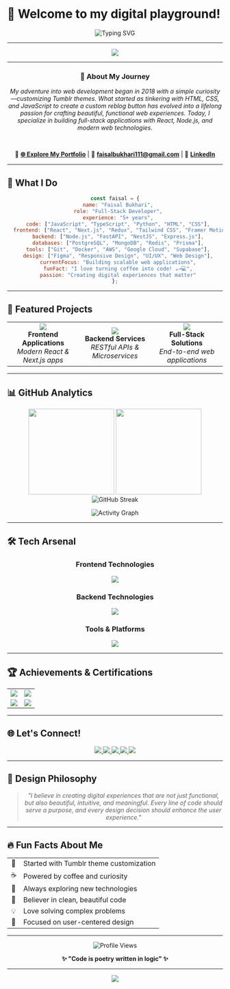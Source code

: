 # 👋 Welcome to my digital playground!

<div align="center">
  
  ![Typing SVG](https://readme-typing-svg.herokuapp.com?font=Fira+Code&weight=600&size=32&duration=3000&pause=1000&color=00D4AA&center=true&vCenter=true&random=false&width=700&lines=Hey+there!+I'm+Faisal+Bukhari+%F0%9F%91%8B;Full-Stack+Developer+%F0%9F%9A%80;React+%26+Node.js+Specialist+%E2%9C%A8;Building+Amazing+Web+Experiences+%F0%9F%92%BB;Passionate+Since+2018+%F0%9F%8C%9F)

</div>

---

<div align="center">
  
  <img src="https://capsule-render.vercel.app/api?type=waving&color=gradient&height=100&section=header&animation=fadeIn" />
  
</div>

---

<div align="center">
  
### 🌟 **About My Journey**

*My adventure into web development began in 2018 with a simple curiosity—customizing Tumblr themes. What started as tinkering with HTML, CSS, and JavaScript to create a custom reblog button has evolved into a lifelong passion for crafting beautiful, functional web experiences. Today, I specialize in building full-stack applications with React, Node.js, and modern web technologies.*

</div>

<br>

<div align="center">
  
  🔗 **[🌐 Explore My Portfolio](https://bukhari-ct.github.io/FrontlineForge/)** | 📧 **faisalbukhari111@gmail.com** | 💼 **[LinkedIn](https://www.linkedin.com/in/faisal-bukhari-101/)**
  
</div>

---

## 🎯 **What I Do**

<div align="center">
  
  ```javascript
  const faisal = {
    name: "Faisal Bukhari",
    role: "Full-Stack Developer",
    experience: "5+ years",
    code: ["JavaScript", "TypeScript", "Python", "HTML", "CSS"],
    frontend: ["React", "Next.js", "Redux", "Tailwind CSS", "Framer Motion"],
    backend: ["Node.js", "FastAPI", "NestJS", "Express.js"],
    databases: ["PostgreSQL", "MongoDB", "Redis", "Prisma"],
    tools: ["Git", "Docker", "AWS", "Google Cloud", "Supabase"],
    design: ["Figma", "Responsive Design", "UI/UX", "Web Design"],
    currentFocus: "Building scalable web applications",
    funFact: "I love turning coffee into code! ☕→💻",
    passion: "Creating digital experiences that matter"
  };
  ```
  
</div>

---

## 🚀 **Featured Projects**

<div align="center">
  
  <table>
    <tr>
      <td align="center" width="33%">
        <img src="https://img.shields.io/badge/React-61DAFB?style=for-the-badge&logo=react&logoColor=black" />
        <br />
        <strong>Frontend Applications</strong>
        <br />
        <em>Modern React & Next.js apps</em>
      </td>
      <td align="center" width="33%">
        <img src="https://img.shields.io/badge/Node.js-339933?style=for-the-badge&logo=node.js&logoColor=white" />
        <br />
        <strong>Backend Services</strong>
        <br />
        <em>RESTful APIs & Microservices</em>
      </td>
      <td align="center" width="33%">
        <img src="https://img.shields.io/badge/Full--Stack-00D4AA?style=for-the-badge&logo=full-stack&logoColor=white" />
        <br />
        <strong>Full-Stack Solutions</strong>
        <br />
        <em>End-to-end web applications</em>
      </td>
    </tr>
  </table>
  
</div>

---

## 📊 **GitHub Analytics**

<div align="center">
  
  <img height="200em" src="https://github-readme-stats-git-masterrstaa-rickstaa.vercel.app/api?username=bukhari-ct&show_icons=true&theme=tokyonight&include_all_commits=true&count_private=true&hide_border=true&bg_color=0D1117&title_color=00D4AA&icon_color=00D4AA&text_color=ffffff"/>
  <img height="200em" src="https://github-readme-stats-git-masterrstaa-rickstaa.vercel.app/api/top-langs/?username=bukhari-ct&layout=compact&langs_count=8&theme=tokyonight&hide_border=true&bg_color=0D1117&title_color=00D4AA&icon_color=00D4AA&text_color=ffffff"/>
  
</div>

<div align="center">
  
  <img src="https://github-readme-streak-stats.herokuapp.com/?user=bukhari-ct&theme=tokyonight&hide_border=true&background=0D1117&stroke=00D4AA&ring=00D4AA&fire=00D4AA&currStreakNum=ffffff&sideNums=ffffff&currStreakLabel=00D4AA&sideLabels=ffffff&dates=ffffff" alt="GitHub Streak" />
  
</div>

<div align="center">
  
  ![Activity Graph](https://github-readme-activity-graph.vercel.app/graph?username=bukhari-ct&theme=tokyo-night&hide_border=true&area=true&color=00D4AA&line=00D4AA&point=00D4AA)
  
</div>

---

## 🛠️ **Tech Arsenal**

<div align="center">

### **Frontend Technologies**
<p>
  <img src="https://skillicons.dev/icons?i=html,css,js,ts,react,nextjs,redux,tailwind,sass,bootstrap" />
</p>

### **Backend Technologies**
<p>
  <img src="https://skillicons.dev/icons?i=nodejs,python,fastapi,express,nestjs,postgresql,mongodb,redis" />
</p>

### **Tools & Platforms**
<p>
  <img src="https://skillicons.dev/icons?i=git,github,docker,aws,gcp,supabase,figma,webpack,babel,jest,linux,vscode" />
</p>

</div>

---

## 🏆 **Achievements & Certifications**

<div align="center">
  
  <table>
    <tr>
      <td align="center">
        <img src="https://img.shields.io/badge/HackerRank-Problem%20Solver%20(JavaScript)-2EC866?style=for-the-badge&logo=HackerRank&logoColor=white" />
      </td>
      <td align="center">
        <img src="https://img.shields.io/badge/HackerRank-Frontend%20Developer%20(React)-2EC866?style=for-the-badge&logo=HackerRank&logoColor=white" />
      </td>
    </tr>
    <tr>
      <td align="center">
        <img src="https://img.shields.io/badge/LinkedIn-Top%205%25%20React-0077B5?style=for-the-badge&logo=linkedin&logoColor=white" />
      </td>
      <td align="center">
        <img src="https://img.shields.io/badge/LinkedIn-Top%205%25%20WordPress-0077B5?style=for-the-badge&logo=linkedin&logoColor=white" />
      </td>
    </tr>
  </table>
  
</div>

---

## 🌐 **Let's Connect!**

<div align="center">
  
  <a href="https://www.linkedin.com/in/faisal-bukhari-101/">
    <img src="https://img.shields.io/badge/LinkedIn-0077B5?style=for-the-badge&logo=linkedin&logoColor=white" />
  </a>
  <a href="https://github.com/Bukhari-CT">
    <img src="https://img.shields.io/badge/GitHub-100000?style=for-the-badge&logo=github&logoColor=white" />
  </a>
  <a href="https://twitter.com/faixalbukhari">
    <img src="https://img.shields.io/badge/Twitter-1DA1F2?style=for-the-badge&logo=twitter&logoColor=white" />
  </a>
  <a href="https://www.hackerrank.com/faisalbukhari111">
    <img src="https://img.shields.io/badge/HackerRank-2EC866?style=for-the-badge&logo=HackerRank&logoColor=white" />
  </a>
  <a href="mailto:faisalbukhari111@gmail.com">
    <img src="https://img.shields.io/badge/Email-D14836?style=for-the-badge&logo=gmail&logoColor=white" />
  </a>
  
</div>

---

## 🎨 **Design Philosophy**

<div align="center">
  
  > *"I believe in creating digital experiences that are not just functional, but also beautiful, intuitive, and meaningful. Every line of code should serve a purpose, and every design decision should enhance the user experience."*
  
</div>

---

## 🔥 **Fun Facts About Me**

<div align="center">
  
  <table>
    <tr>
      <td align="center">🎨</td>
      <td>Started with Tumblr theme customization</td>
    </tr>
    <tr>
      <td align="center">☕</td>
      <td>Powered by coffee and curiosity</td>
    </tr>
    <tr>
      <td align="center">🚀</td>
      <td>Always exploring new technologies</td>
    </tr>
    <tr>
      <td align="center">🌟</td>
      <td>Believer in clean, beautiful code</td>
    </tr>
    <tr>
      <td align="center">💡</td>
      <td>Love solving complex problems</td>
    </tr>
    <tr>
      <td align="center">🎯</td>
      <td>Focused on user-centered design</td>
    </tr>
  </table>
  
</div>

---

<div align="center">
  
  ![Profile Views](https://komarev.com/ghpvc/?username=bukhari-ct&color=00D4AA&style=for-the-badge&label=Profile+Views)
  
  **✨ "Code is poetry written in logic" ✨**
  
</div>

---

<div align="center">
  
  <img src="https://capsule-render.vercel.app/api?type=waving&color=gradient&height=100&section=footer&animation=fadeIn" />
  
</div>
